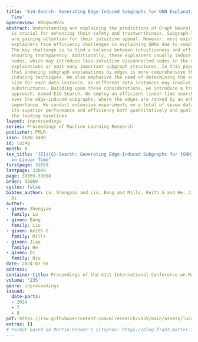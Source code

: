 ```yaml
---
title: 'EiG-Search: Generating Edge-Induced Subgraphs for GNN Explanation in Linear
  Time'
openreview: HO0g6cHVZx
abstract: Understanding and explaining the predictions of Graph Neural Networks (GNNs),
  is crucial for enhancing their safety and trustworthiness. Subgraph-level explanations
  are gaining attention for their intuitive appeal. However, most existing subgraph-level
  explainers face efficiency challenges in explaining GNNs due to complex search processes.
  The key challenge is to find a balance between intuitiveness and efficiency while
  ensuring transparency. Additionally, these explainers usually induce subgraphs by
  nodes, which may introduce less-intuitive disconnected nodes in the subgraph-level
  explanations or omit many important subgraph structures. In this paper, we reveal
  that inducing subgraph explanations by edges is more comprehensive than other subgraph
  inducing techniques. We also emphasize the need of determining the subgraph explanation
  size for each data instance, as different data instances may involve different important
  substructures. Building upon these considerations, we introduce a training-free
  approach, named EiG-Search. We employ an efficient linear-time search algorithm
  over the edge-induced subgraphs, where the edges are ranked by an enhanced gradient-based
  importance. We conduct extensive experiments on a total of seven datasets, demonstrating
  its superior performance and efficiency both quantitatively and qualitatively over
  the leading baselines.
layout: inproceedings
series: Proceedings of Machine Learning Research
publisher: PMLR
issn: 2640-3498
id: lu24g
month: 0
tex_title: "{E}i{G}-Search: Generating Edge-Induced Subgraphs for {GNN} Explanation
  in Linear Time"
firstpage: 33069
lastpage: 33088
page: 33069-33088
order: 33069
cycles: false
bibtex_author: Lu, Shengyao and Liu, Bang and Mills, Keith G and He, Jiao and Niu,
  Di
author:
- given: Shengyao
  family: Lu
- given: Bang
  family: Liu
- given: Keith G
  family: Mills
- given: Jiao
  family: He
- given: Di
  family: Niu
date: 2024-07-08
address:
container-title: Proceedings of the 41st International Conference on Machine Learning
volume: '235'
genre: inproceedings
issued:
  date-parts:
  - 2024
  - 7
  - 8
pdf: https://raw.githubusercontent.com/mlresearch/v235/main/assets/lu24g/lu24g.pdf
extras: []
# Format based on Martin Fenner's citeproc: https://blog.front-matter.io/posts/citeproc-yaml-for-bibliographies/
---
```

